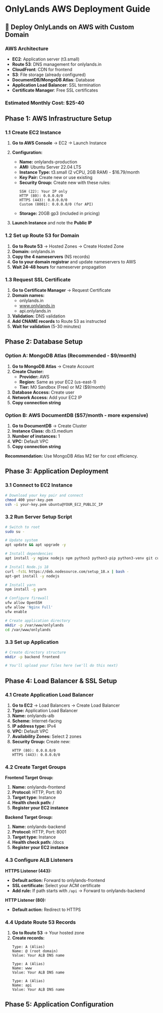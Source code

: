 # OnlyLands AWS Deployment Guide

## 🚀 Deploy OnlyLands on AWS with Custom Domain

### AWS Architecture
- **EC2**: Application server (t3.small)
- **Route 53**: DNS management for onlylands.in
- **CloudFront**: CDN for frontend
- **S3**: File storage (already configured)
- **DocumentDB/MongoDB Atlas**: Database
- **Application Load Balancer**: SSL termination
- **Certificate Manager**: Free SSL certificates

### Estimated Monthly Cost: $25-40

## Phase 1: AWS Infrastructure Setup

### 1.1 Create EC2 Instance
1. **Go to AWS Console** → EC2 → Launch Instance
2. **Configuration:**
   - **Name:** onlylands-production
   - **AMI:** Ubuntu Server 22.04 LTS
   - **Instance Type:** t3.small (2 vCPU, 2GB RAM) - $16.79/month
   - **Key Pair:** Create new or use existing
   - **Security Group:** Create new with these rules:
     ```
     SSH (22): Your IP only
     HTTP (80): 0.0.0.0/0
     HTTPS (443): 0.0.0.0/0
     Custom (8001): 0.0.0.0/0 (for API)
     ```
   - **Storage:** 20GB gp3 (included in pricing)

3. **Launch Instance** and note the **Public IP**

### 1.2 Set up Route 53 for Domain
1. **Go to Route 53** → Hosted Zones → Create Hosted Zone
2. **Domain:** onlylands.in
3. **Copy the 4 nameservers** (NS records)
4. **Go to your domain registrar** and update nameservers to AWS
5. **Wait 24-48 hours** for nameserver propagation

### 1.3 Request SSL Certificate
1. **Go to Certificate Manager** → Request Certificate
2. **Domain names:**
   - onlylands.in
   - www.onlylands.in
   - api.onlylands.in
3. **Validation:** DNS validation
4. **Add CNAME records** to Route 53 as instructed
5. **Wait for validation** (5-30 minutes)

## Phase 2: Database Setup

### Option A: MongoDB Atlas (Recommended - $9/month)
1. **Go to MongoDB Atlas** → Create Account
2. **Create Cluster:**
   - **Provider:** AWS
   - **Region:** Same as your EC2 (us-east-1)
   - **Tier:** M0 Sandbox (Free) or M2 ($9/month)
3. **Database Access:** Create user
4. **Network Access:** Add your EC2 IP
5. **Copy connection string**

### Option B: AWS DocumentDB ($57/month - more expensive)
1. **Go to DocumentDB** → Create Cluster
2. **Instance Class:** db.t3.medium
3. **Number of instances:** 1
4. **VPC:** Default VPC
5. **Copy connection string**

**Recommendation:** Use MongoDB Atlas M2 tier for cost efficiency.

## Phase 3: Application Deployment

### 3.1 Connect to EC2 Instance
```bash
# Download your key pair and connect
chmod 400 your-key.pem
ssh -i your-key.pem ubuntu@YOUR_EC2_PUBLIC_IP
```

### 3.2 Run Server Setup Script
```bash
# Switch to root
sudo su -

# Update system
apt update && apt upgrade -y

# Install dependencies
apt install -y nginx nodejs npm python3 python3-pip python3-venv git curl wget awscli

# Install Node.js 18
curl -fsSL https://deb.nodesource.com/setup_18.x | bash -
apt-get install -y nodejs

# Install yarn
npm install -g yarn

# Configure firewall
ufw allow OpenSSH
ufw allow 'Nginx Full'
ufw enable

# Create application directory
mkdir -p /var/www/onlylands
cd /var/www/onlylands
```

### 3.3 Set up Application
```bash
# Create directory structure
mkdir -p backend frontend

# You'll upload your files here (we'll do this next)
```

## Phase 4: Load Balancer & SSL Setup

### 4.1 Create Application Load Balancer
1. **Go to EC2** → Load Balancers → Create Load Balancer
2. **Type:** Application Load Balancer
3. **Name:** onlylands-alb
4. **Scheme:** Internet-facing
5. **IP address type:** IPv4
6. **VPC:** Default VPC
7. **Availability Zones:** Select 2 zones
8. **Security Group:** Create new:
   ```
   HTTP (80): 0.0.0.0/0
   HTTPS (443): 0.0.0.0/0
   ```

### 4.2 Create Target Groups
**Frontend Target Group:**
1. **Name:** onlylands-frontend
2. **Protocol:** HTTP, Port: 80
3. **Target type:** Instance
4. **Health check path:** /
5. **Register your EC2 instance**

**Backend Target Group:**
1. **Name:** onlylands-backend  
2. **Protocol:** HTTP, Port: 8001
3. **Target type:** Instance
4. **Health check path:** /docs
5. **Register your EC2 instance**

### 4.3 Configure ALB Listeners
**HTTPS Listener (443):**
- **Default action:** Forward to onlylands-frontend
- **SSL certificate:** Select your ACM certificate
- **Add rule:** If path starts with `/api` → Forward to onlylands-backend

**HTTP Listener (80):**
- **Default action:** Redirect to HTTPS

### 4.4 Update Route 53 Records
1. **Go to Route 53** → Your hosted zone
2. **Create records:**
   ```
   Type: A (Alias)
   Name: @ (root domain)
   Value: Your ALB DNS name
   
   Type: A (Alias)  
   Name: www
   Value: Your ALB DNS name
   
   Type: A (Alias)
   Name: api  
   Value: Your ALB DNS name
   ```

## Phase 5: Application Configuration